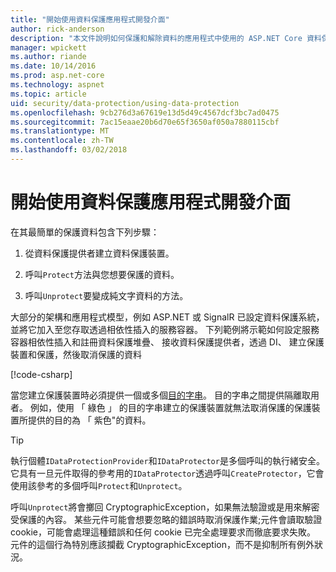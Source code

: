 ```yaml
---
title: "開始使用資料保護應用程式開發介面"
author: rick-anderson
description: "本文件說明如何保護和解除資料的應用程式中使用的 ASP.NET Core 資料保護 Api。"
manager: wpickett
ms.author: riande
ms.date: 10/14/2016
ms.prod: asp.net-core
ms.technology: aspnet
ms.topic: article
uid: security/data-protection/using-data-protection
ms.openlocfilehash: 9cb276d3a67619e13d5d49c4567dcf3bc7ad0475
ms.sourcegitcommit: 7ac15eaae20b6d70e65f3650af050a7880115cbf
ms.translationtype: MT
ms.contentlocale: zh-TW
ms.lasthandoff: 03/02/2018
---
```

# <a name="getting-started-with-the-data-protection-apis"></a>開始使用資料保護應用程式開發介面

<a name="security-data-protection-getting-started"></a>

在其最簡單的保護資料包含下列步驟：

1. 從資料保護提供者建立資料保護裝置。

2. 呼叫`Protect`方法與您想要保護的資料。

3. 呼叫`Unprotect`要變成純文字資料的方法。

大部分的架構和應用程式模型，例如 ASP.NET 或 SignalR 已設定資料保護系統，並將它加入至您存取透過相依性插入的服務容器。 下列範例將示範如何設定服務容器相依性插入和註冊資料保護堆疊、 接收資料保護提供者，透過 DI、 建立保護裝置和保護，然後取消保護的資料

[!code-csharp[](../../security/data-protection/using-data-protection/samples/protectunprotect.cs?highlight=26,34,35,36,37,38,39,40)]

當您建立保護裝置時必須提供一個或多個[目的字串](consumer-apis/purpose-strings.md)。 目的字串之間提供隔離取用者。 例如，使用 「 綠色 」 的目的字串建立的保護裝置就無法取消保護的保護裝置所提供的目的為 「 紫色"的資料。

>[!TIP]
> 執行個體`IDataProtectionProvider`和`IDataProtector`是多個呼叫的執行緒安全。 它具有一旦元件取得的參考用的`IDataProtector`透過呼叫`CreateProtector`，它會使用該參考的多個呼叫`Protect`和`Unprotect`。
>
>呼叫`Unprotect`將會擲回 CryptographicException，如果無法驗證或是用來解密受保護的內容。 某些元件可能會想要忽略的錯誤時取消保護作業;元件會讀取驗證 cookie，可能會處理這種錯誤和任何 cookie 已完全處理要求而徹底要求失敗。 元件的這個行為特別應該攔截 CryptographicException，而不是抑制所有例外狀況。
